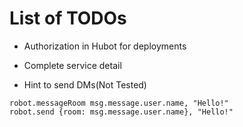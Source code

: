 # List of TODOs

* Authorization in Hubot for deployments
* Complete service detail

* Hint to send DMs(Not Tested)
```
robot.messageRoom msg.message.user.name, "Hello!"
robot.send {room: msg.message.user.name}, "Hello!"
```
